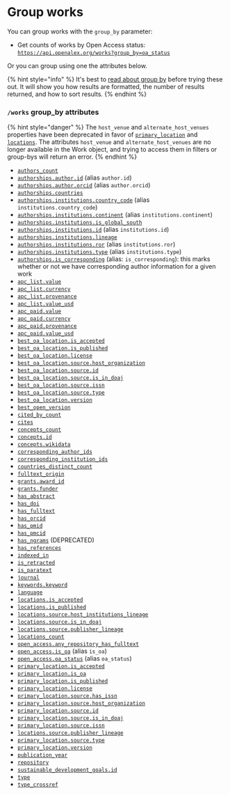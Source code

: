 # Group works

You can group works with the `group_by` parameter:

* Get counts of works by Open Access status:\
  [`https://api.openalex.org/works?group_by=oa_status`](https://api.openalex.org/works?group\_by=oa\_status)

Or you can group using one the attributes below.

{% hint style="info" %}
It's best to [read about group by](../../how-to-use-the-api/get-groups-of-entities.md) before trying these out. It will show you how results are formatted, the number of results returned, and how to sort results.
{% endhint %}

### `/works` group\_by attributes

{% hint style="danger" %}
The `host_venue` and `alternate_host_venues` properties have been deprecated in favor of [`primary_location`](work-object/#primary\_location) and [`locations`](work-object/#locations). The attributes `host_venue` and `alternate_host_venues` are no longer available in the Work object, and trying to access them in filters or group-bys will return an error.
{% endhint %}

* [`authors_count`](filter-works.md#authors\_count)
* [`authorships.author.id`](work-object/#author) (alias `author.id`)
* [`authorships.author.orcid`](work-object/#author) (alias `author.orcid`)
* [`authorships.countries`](work-object/authorship-object.md#countries)
* [`authorships.institutions.country_code`](work-object/#institutions) (alias `institutions.country_code`)
* [`authorships.institutions.continent`](filter-works.md#authorships.institutions.continent-alias-institutions.continent) (alias `institutions.continent`)
* [`authorships.institutions.is_global_south`](filter-works.md#authorships.institutions.is\_global\_south-alias-institutions.is\_global\_south)
* [`authorships.institutions.id`](work-object/#institutions) (alias `institutions.id`)
* [`authorships.institutions.lineage`](work-object/authorship-object.md#institutions)
* [`authorships.institutions.ror`](work-object/#institutions) (alias `institutions.ror`)
* [`authorships.institutions.type`](work-object/#institutions) (alias `institutions.type`)
* [`authorships.is_corresponding`](work-object/authorship-object.md#is\_corresponding) (alias: `is_corresponding`): this marks whether or not we have corresponding author information for a given work
* [`apc_list.value`](work-object/#apc\_list)
* [`apc_list.currency`](work-object/#apc\_list)
* [`apc_list.provenance`](work-object/#apc\_list)
* [`apc_list.value_usd`](work-object/#apc\_list)
* [`apc_paid.value`](work-object/#apc\_paid)
* [`apc_paid.currency`](work-object/#apc\_paid)
* [`apc_paid.provenance`](work-object/#apc\_paid)
* [`apc_paid.value_usd`](work-object/#apc\_paid)
* [`best_oa_location.is_accepted`](work-object/#best\_oa\_location)
* [`best_oa_location.is_published`](work-object/#best\_oa\_location)
* [`best_oa_location.license`](work-object/#best\_oa\_location)
* [`best_oa_location.source.host_organization`](work-object/#best\_oa\_location)
* [`best_oa_location.source.id`](work-object/#best\_oa\_location)
* [`best_oa_location.source.is_in_doaj`](work-object/#best\_oa\_location)
* [`best_oa_location.source.issn`](work-object/#best\_oa\_location)
* [`best_oa_location.source.type`](work-object/#best\_oa\_location)
* [`best_oa_location.version`](work-object/#best\_oa\_location)
* [`best_open_version`](filter-works.md#best\_open\_version)
* [`cited_by_count`](work-object/#cited\_by\_count)
* [`cites`](filter-works.md#cites)
* [`concepts_count`](filter-works.md#concepts\_count)
* [`concepts.id`](work-object/#concepts)
* [`concepts.wikidata`](work-object/#concepts)
* [`corresponding_author_ids`](work-object/#corresponding\_author\_ids)
* [`corresponding_institution_ids`](work-object/#corresponding\_institution\_ids)
* [`countries_distinct_count`](work-object/README.md#countries_distinct_count)
* [`fulltext_origin`](work-object/README.md#fulltext_origin)
* [`grants.award_id`](work-object/#grants)
* [`grants.funder`](work-object/#grants)
* [`has_abstract`](filter-works.md#has\_abstract)
* [`has_doi`](filter-works.md#has\_doi)
* [`has_fulltext`](work-object/README.md#has_fulltext)
* [`has_orcid`](filter-works.md#has\_orcid)
* [`has_pmid`](filter-works.md#has\_pmid)
* [`has_pmcid`](filter-works.md#has\_pmcid)
* [`has_ngrams`](filter-works.md#has\_ngrams) (DEPRECATED)
* [`has_references`](filter-works.md#has\_references)
* [`indexed_in`](./work-object/README.md#indexed_in)
* [`is_retracted`](work-object/#is\_retracted)
* [`is_paratext`](work-object/#is\_paratext)
* [`journal`](filter-works.md#journal)
* [`keywords.keyword`](work-object/#keywords)
* [`language`](work-object/#language)
* [`locations.is_accepted`](work-object/#locations)
* [`locations.is_published`](work-object/#locations)
* [`locations.source.host_institutions_lineage`](filter-works.md#locations.source.host\_institution\_lineage)
* [`locations.source.is_in_doaj`](work-object/#locations)
* [`locations.source.publisher_lineage`](filter-works.md#locations.source.publisher\_lineage)
* [`locations_count`](work-object/#locations\_count)
* [`open_access.any_repository_has_fulltext`](work-object/#open\_access)
* [`open_access.is_oa`](work-object/#is\_oa-1) (alias `is_oa`)
* [`open_access.oa_status`](work-object/#oa\_status) (alias `oa_status`)
* [`primary_location.is_accepted`](work-object/#primary\_location)
* [`primary_location.is_oa`](work-object/#primary\_location)
* [`primary_location.is_published`](work-object/#primary\_location)
* [`primary_location.license`](work-object/#primary\_location)
* [`primary_location.source.has_issn`](work-object/#primary\_location)
* [`primary_location.source.host_organization`](work-object/#primary\_location)
* [`primary_location.source.id`](work-object/#primary\_location)
* [`primary_location.source.is_in_doaj`](work-object/#primary\_location)
* [`primary_location.source.issn`](work-object/#primary\_location)
* [`locations.source.publisher_lineage`](filter-works.md#primary_location.source.publisher\_lineage)
* [`primary_location.source.type`](work-object/#primary\_location)
* [`primary_location.version`](work-object/#primary\_location)
* [`publication_year`](work-object/#publication\_year)
* [`repository`](filter-works.md#repository)
* [`sustainable_development_goals.id`](work-object/README.md#sustainable_development_goals)
* [`type`](work-object/README.md#type)
* [`type_crossref`](work-object/README.md#type_crossref)
